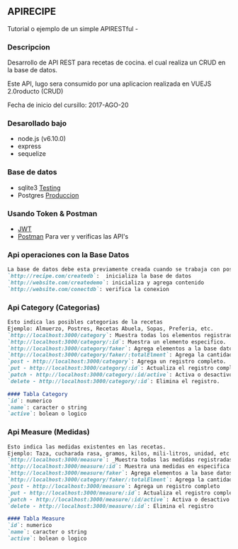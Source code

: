 ## APIRECIPE
Tutorial o ejemplo de un simple APIRESTful -


### Descripcion

Desarrollo de API REST para recetas de cocina. el cual realiza un CRUD en la base de datos.

Este API, lugo sera consumido por una aplicacion realizada en VUEJS 2.0roducto (CRUD)

Fecha de inicio del cursillo: 2017-AGO-20


### Desarollado bajo

- node.js (v6.10.0)
- express
- sequelize


### Base de datos

- sqlite3 	[Testing](https://www.sqlite.org/)
- Postgres 	[Produccion](https://www.postgresql.org/)


### Usando Token & Postman

- [JWT](https://jwt.io/)
- [Postman](https://www.getpostman.com/) Para ver y verificas las API's

### Api operaciones con la Base Datos
```markdown
La base de datos debe esta previamente creada cuando se trabaja con postgres
`http://recipe.com/createdb`:  inicializa la base de datos
`http://website.com/createdemo`: inicializa y agrega contenido
`http://website.com/conectdb`: verifica la conexion
```

### Api Category (Categorias)
```markdown
Esto indica las posibles categorias de la recetas
Ejemplo: Almuerzo, Postres, Recetas Abuela, Sopas, Preferia, etc.
`http://localhost:3000/category`: Muestra todas los elementos registradas:paramentros: order=[ASC/DESC] limit=[int] page=[int]
`http://localhost:3000/category/:id`: Muestra un elemento especifico.
`http://localhost:3000/category/faker`: Agrega elementos a la base datos para demostrar.
`http://localhost:3000/category/faker/:totalElment`: Agrega la cantidad de elementos a las diferentes tabla de la base datos para demostrar.
`post - http://localhost:3000/category`: Agrega un registro completo.
`put - http://localhost:3000/category/:id`: Actualiza el registro completo.
`patch - http://localhost:3000/category/:id/active`: Activa o desactivo el registro completo.
`delete - http://localhost:3000/category/:id`: Elimina el registro.

#### Tabla Category
`id`: numerico
`name`: caracter o string
`active`: bolean o logico
```

### Api Measure (Medidas)
```markdown
Esto indica las medidas existentes en las recetas.
Ejemplo: Taza, cucharada rasa, gramos, kilos, mili-litros, unidad, etc
`http://localhost:3000/measure`: _Muestra todas las medidas registradas, pudiendose agregar los siguientes parametros:_ **order=**[ASC/DESC] **limit=**[numero] **page=**[nropagina]
`http://localhost:3000/measure/:id`: Muestra una medidas en especifica
`http://localhost:3000/measure/faker`: Agrega elementos a la base datos para demostrar las medidas
`http://localhost:3000/category/faker/:totalElment`: Agrega la cantidad de elementos a las diferentes tabla de la base datos para demostrar las categorias
`post - http://localhost:3000/measure`: Agrega un registro completo
`put - http://localhost:3000/measure/:id`: Actualiza el registro completo
`patch - http://localhost:3000/measure/:id/active`: Activa o desactivo el registro completo
`delete - http://localhost:3000/measure/:id`: Elimina el registro

#### Tabla Measure
`id`: numerico
`name`: caracter o string
`active`: bolean o logico
```

